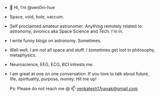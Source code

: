 -  👋 Hi, I’m @ven0m-hue
-  Space, void, hole, vaccum.
-  Self proclaimed amateur astronomer. Anything remotely related to astronomy, avionics aka Space Science and Tech. I'm in.
-  I write funny blogs on astronomy. Sometimes. 
-  Well well, I am not all space and stuff. I sometimes get lost in philosophy, metaphysics.
-  Neuroscience, EEG, ECG, BCI intrests me.
-  I am great at one on one conversation. If you love to talk about future, life, spirituality, purpose, money. Hit me up!


   Ps: Please do not reach me @ 📫 venkatesh17nayak@gmail.com

<!---
ven0m-hue/ven0m-hue is a ✨ special ✨ repository because its `README.md` (this file) appears on your GitHub profile.
You can click the Preview link to take a look at your changes.
--->
